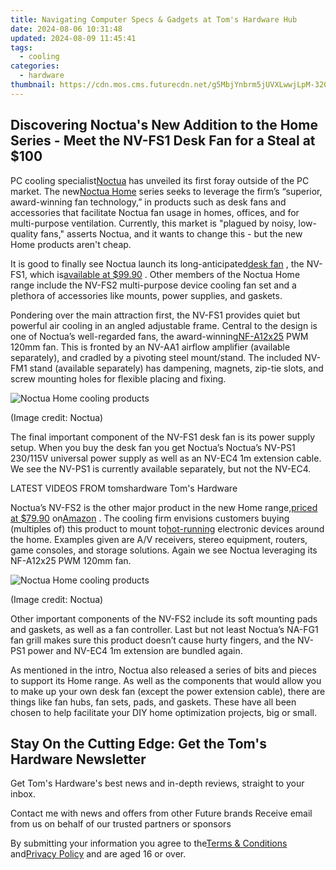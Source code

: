 ```yaml
---
title: Navigating Computer Specs & Gadgets at Tom's Hardware Hub
date: 2024-08-06 10:31:48
updated: 2024-08-09 11:45:41
tags:
  - cooling
categories:
  - hardware
thumbnail: https://cdn.mos.cms.futurecdn.net/g5MbjYnbrm5jUVXLwwjLpM-320-80.jpg
---
```


## Discovering Noctua's New Addition to the Home Series - Meet the NV-FS1 Desk Fan for a Steal at $100

PC cooling specialist[Noctua](https://www.tomshardware.com/reviews/noctua-nh-u12a-cooler,6372.html) has unveiled its first foray outside of the PC market. The new[Noctua Home](https://noctua.at/en/products/product-lines/home) series seeks to leverage the firm’s “superior, award-winning fan technology,” in products such as desk fans and accessories that facilitate Noctua fan usage in homes, offices, and for multi-purpose ventilation. Currently, this market is "plagued by noisy, low-quality fans," asserts Noctua, and it wants to change this - but the new Home products aren't cheap.

 It is good to finally see Noctua launch its long-anticipated[desk fan](https://www.tomshardware.com/news/noctua-shuffles-roadmap-adds-nh-l9a-cpu-cooler-for-amd-am5) , the NV-FS1, which is[available at $99.90](https://target.georiot.com/Proxy.ashx?tsid=45723&GR%5FURL=https%3A%2F%2Famazon.com%2Fdp%2FB0D179T54Q%3Ftag%3Dhawk-future-20%26ascsubtag%3Dtomshardware-us-1374273990616691499-20) . Other members of the Noctua Home range include the NV-FS2 multi-purpose device cooling fan set and a plethora of accessories like mounts, power supplies, and gaskets.

 Pondering over the main attraction first, the NV-FS1 provides quiet but powerful air cooling in an angled adjustable frame. Central to the design is one of Noctua’s well-regarded fans, the award-winning[NF-A12x25](https://www.tomshardware.com/features/noctua-nf-a12x25-vs-toughfan-120) PWM 120mm fan. This is fronted by an NV-AA1 airflow amplifier (available separately), and cradled by a pivoting steel mount/stand. The included NV-FM1 stand (available separately) has dampening, magnets, zip-tie slots, and screw mounting holes for flexible placing and fixing.

![Noctua Home cooling products](https://cdn.mos.cms.futurecdn.net/N2bE6ahubgrRynfCRJnYVE-320-80.jpg)

 (Image credit: Noctua)

 The final important component of the NV-FS1 desk fan is its power supply setup. When you buy the desk fan you get Noctua’s Noctua’s NV-PS1 230/115V universal power supply as well as an NV-EC4 1m extension cable. We see the NV-PS1 is currently available separately, but not the NV-EC4.

 LATEST VIDEOS FROM tomshardware Tom's Hardware

 Noctua’s NV-FS2 is the other major product in the new Home range,[priced at $79.90](https://target.georiot.com/Proxy.ashx?tsid=45723&GR%5FURL=https%3A%2F%2Famazon.com%2Fdp%2FB0D1QKG8NN%3Ftag%3Dhawk-future-20%26ascsubtag%3Dtomshardware-us-2339653445885379685-20) on[Amazon](https://www.tomshardware.com/tag/amazon) . The cooling firm envisions customers buying (multiples of) this product to mount to[hot-running](https://www.tomshardware.com/pc-components/cpus/intels-latest-cpus-run-so-hot-that-delidding-has-become-common-ekwb-introduced-worlds-first-aio-liquid-cooler-designed-for-delidded-cpus) electronic devices around the home. Examples given are A/V receivers, stereo equipment, routers, game consoles, and storage solutions. Again we see Noctua leveraging its NF-A12x25 PWM 120mm fan.

![Noctua Home cooling products](https://cdn.mos.cms.futurecdn.net/eCJapHYAbMS4GoUJjJPLbE-320-80.jpg)

 (Image credit: Noctua)

 Other important components of the NV-FS2 include its soft mounting pads and gaskets, as well as a fan controller. Last but not least Noctua’s NA-FG1 fan grill makes sure this product doesn’t cause hurty fingers, and the NV-PS1 power and NV-EC4 1m extension are bundled again.

 As mentioned in the intro, Noctua also released a series of bits and pieces to support its Home range. As well as the components that would allow you to make up your own desk fan (except the power extension cable), there are things like fan hubs, fan sets, pads, and gaskets. These have all been chosen to help facilitate your DIY home optimization projects, big or small.

## Stay On the Cutting Edge: Get the Tom's Hardware Newsletter

 Get Tom's Hardware's best news and in-depth reviews, straight to your inbox.

 Contact me with news and offers from other Future brands  Receive email from us on behalf of our trusted partners or sponsors

 By submitting your information you agree to the[Terms & Conditions](https://futureplc.com/terms-conditions/) and[Privacy Policy](https://futureplc.com/privacy-policy/) and are aged 16 or over.


<ins class="adsbygoogle"
     style="display:block"
     data-ad-format="autorelaxed"
     data-ad-client="ca-pub-7571918770474297"
     data-ad-slot="1223367746"></ins>



<ins class="adsbygoogle"
     style="display:block"
     data-ad-client="ca-pub-7571918770474297"
     data-ad-slot="8358498916"
     data-ad-format="auto"
     data-full-width-responsive="true"></ins>
